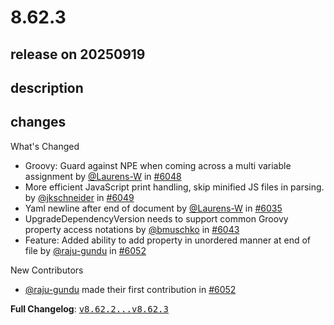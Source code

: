 # 8.62.3

## release on 20250919
## description
## changes
What's Changed

* Groovy: Guard against NPE when coming across a multi variable assignment by <a class="user-mention notranslate" data-hovercard-type="user" data-hovercard-url="/users/Laurens-W/hovercard" data-octo-click="hovercard-link-click" data-octo-dimensions="link_type:self" href="https://github.com/Laurens-W">@Laurens-W</a> in <a class="issue-link js-issue-link" data-error-text="Failed to load title" data-id="3429516165" data-permission-text="Title is private" data-url="https://github.com/openrewrite/rewrite/issues/6048" data-hovercard-type="pull_request" data-hovercard-url="/openrewrite/rewrite/pull/6048/hovercard" href="https://github.com/openrewrite/rewrite/pull/6048">#6048</a>
* More efficient JavaScript print handling, skip minified JS files in parsing. by <a class="user-mention notranslate" data-hovercard-type="user" data-hovercard-url="/users/jkschneider/hovercard" data-octo-click="hovercard-link-click" data-octo-dimensions="link_type:self" href="https://github.com/jkschneider">@jkschneider</a> in <a class="issue-link js-issue-link" data-error-text="Failed to load title" data-id="3430258901" data-permission-text="Title is private" data-url="https://github.com/openrewrite/rewrite/issues/6049" data-hovercard-type="pull_request" data-hovercard-url="/openrewrite/rewrite/pull/6049/hovercard" href="https://github.com/openrewrite/rewrite/pull/6049">#6049</a>
* Yaml newline after end of document by <a class="user-mention notranslate" data-hovercard-type="user" data-hovercard-url="/users/Laurens-W/hovercard" data-octo-click="hovercard-link-click" data-octo-dimensions="link_type:self" href="https://github.com/Laurens-W">@Laurens-W</a> in <a class="issue-link js-issue-link" data-error-text="Failed to load title" data-id="3416846766" data-permission-text="Title is private" data-url="https://github.com/openrewrite/rewrite/issues/6035" data-hovercard-type="pull_request" data-hovercard-url="/openrewrite/rewrite/pull/6035/hovercard" href="https://github.com/openrewrite/rewrite/pull/6035">#6035</a>
* UpgradeDependencyVersion needs to support common Groovy property access notations by <a class="user-mention notranslate" data-hovercard-type="user" data-hovercard-url="/users/bmuschko/hovercard" data-octo-click="hovercard-link-click" data-octo-dimensions="link_type:self" href="https://github.com/bmuschko">@bmuschko</a> in <a class="issue-link js-issue-link" data-error-text="Failed to load title" data-id="3422166237" data-permission-text="Title is private" data-url="https://github.com/openrewrite/rewrite/issues/6043" data-hovercard-type="pull_request" data-hovercard-url="/openrewrite/rewrite/pull/6043/hovercard" href="https://github.com/openrewrite/rewrite/pull/6043">#6043</a>
* Feature: Added ability to add property in unordered manner at end of file by <a class="user-mention notranslate" data-hovercard-type="user" data-hovercard-url="/users/raju-gundu/hovercard" data-octo-click="hovercard-link-click" data-octo-dimensions="link_type:self" href="https://github.com/raju-gundu">@raju-gundu</a> in <a class="issue-link js-issue-link" data-error-text="Failed to load title" data-id="3431212060" data-permission-text="Title is private" data-url="https://github.com/openrewrite/rewrite/issues/6052" data-hovercard-type="pull_request" data-hovercard-url="/openrewrite/rewrite/pull/6052/hovercard" href="https://github.com/openrewrite/rewrite/pull/6052">#6052</a>

New Contributors

* <a class="user-mention notranslate" data-hovercard-type="user" data-hovercard-url="/users/raju-gundu/hovercard" data-octo-click="hovercard-link-click" data-octo-dimensions="link_type:self" href="https://github.com/raju-gundu">@raju-gundu</a> made their first contribution in <a class="issue-link js-issue-link" data-error-text="Failed to load title" data-id="3431212060" data-permission-text="Title is private" data-url="https://github.com/openrewrite/rewrite/issues/6052" data-hovercard-type="pull_request" data-hovercard-url="/openrewrite/rewrite/pull/6052/hovercard" href="https://github.com/openrewrite/rewrite/pull/6052">#6052</a>

<strong>Full Changelog</strong>: <a class="commit-link" href="https://github.com/openrewrite/rewrite/compare/v8.62.2...v8.62.3"><tt>v8.62.2...v8.62.3</tt></a>

